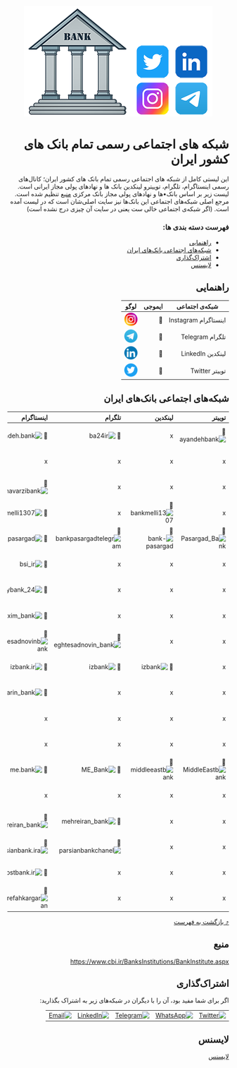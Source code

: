 <div dir="rtl">

<h1 align="center">
  <img src="https://github.com/yousefebrahimi0/official-social-medias-of-all-iranian-banks/blob/main/social-logos/header.png" alt="header">
</h1>

# شبکه های اجتماعی رسمی تمام بانک های کشور ایران

این لیستی کامل از شبکه های اجتماعی رسمی تمام بانک های کشور ایران؛ کانال‌های رسمی اینستاگرام، تلگرام، توییترو لینکدین بانک ها و نهادهای پولی مجاز ایرانی است. لیست زیر بر اساس بانک•ها و نهادهای پولی مجاز بانک مرکزی [منبع](#منبع) تنظیم شده است. مرجع اصلی شبکه‌های اجتماعی این بانک‌ها نیز سایت اصلی‌شان است که در لیست آمده است. (اگر شبکه‌ی اجتماعی خالی ست یعنی در سایت آن چیزی درج نشده است)

### فهرست دسته بندی ها:
- [راهنمایی](#راهنمایی)
- [شبکه‌های اجتماعی بانک‌های ایران](#شبکههای-اجتماعی-بانکهای-ایران)
- [اشتراک‌گذاری](#اشتراکگذاری)
- [لایسنس](#لایسنس)

## راهنمایی

<div align="center">

| شبکه‌ی اجتماعی   | ایموجی | لوگو |
|----------------------|----------------------|--------------------------------------------------------------------------------------------------------------------------------------------------|
| اینستاگرام Instagram | :red_circle:         | <img src="https://github.com/yousefebrahimi0/official-social-medias-of-all-iranian-banks/blob/main/social-logos/ins.png" width="30" height="30"> |
| تلگرام Telegram      | :arrow_up_small:     | <img src="https://github.com/yousefebrahimi0/official-social-medias-of-all-iranian-banks/blob/main/social-logos/tel.png" width="30" height="30"> |
| لینکدین LinkedIn     | :large_blue_diamond: | <img src="https://github.com/yousefebrahimi0/official-social-medias-of-all-iranian-banks/blob/main/social-logos/lin.png" width="30" height="30"> |
| توییتر Twitter       | :large_blue_circle:  | <img src="https://github.com/yousefebrahimi0/official-social-medias-of-all-iranian-banks/blob/main/social-logos/twi.png" width="30" height="30"> |

</div>


## شبکه‌های اجتماعی بانک‌های ایران

| **توییتر**                                                                | **لینکدین**                                                                             | **تلگرام**                                                                  | **اینستاگرام**                                                                  | **بانک**                                     | **لوگو**                                                                                                                                           |
|-------------------------------------------------------------------------:|---------------------------------------------------------------------------------------:|---------------------------------------------------------------------------:|-------------------------------------------------------------------------------:|--------------------------------------------:|--------------------------------------------------------------------------------------------------------------------------------------------------:|
| :large_blue_circle: ![ayandehbank](https://twitter.com/ayandehbank)       | x                                                                                       | :arrow_up_small: ![ba24ir](https://t.me/ba24ir)                             | :red_circle: ![ayandeh.bank](https://instagram.com/ayandeh.bank)                | ![آینده](https://ba24.ir/)                   | <img src="https://github.com/yousefebrahimi0/official-social-medias-of-all-iranian-banks/blob/main/bank-logos/ba.png" width="50" height="50">      |
| x                                                                         | x                                                                                       | x                                                                           | x                                                                               | ![صنعت و معدن](https://www.bim.ir)           | <img src="https://github.com/yousefebrahimi0/official-social-medias-of-all-iranian-banks/blob/main/bank-logos/bim.png" width="50" height="50">     |
| x                                                                         | x                                                                                       | x                                                                           | :red_circle: ![keshavarzibank](https://www.instagram.com/keshavarzibank/)       | ![کشاورزی](https://www.bim.ir)               | <img src="https://github.com/yousefebrahimi0/official-social-medias-of-all-iranian-banks/blob/main/bank-logos/bki.png" width="50" height="50">     |
| x                                                                         | :large_blue_diamond: ![bankmelli1307](https://www.linkedin.com/company/bankmelli1307)   | x                                                                           | :red_circle: ![bankmelli1307](https://www.instagram.com/bankmelli1307/)         | ![ملی ایران](https://www.bmi.ir/)            | <img src="https://github.com/yousefebrahimi0/official-social-medias-of-all-iranian-banks/blob/main/bank-logos/bmi.png" width="50" height="50">     |
| :large_blue_circle: ![Pasargad_Bank](https://twitter.com/Pasargad_Bank)   | :large_blue_diamond: ![bank-pasargad](https://www.linkedin.com/company/bank-pasargad)   | :arrow_up_small: ![bankpasargadtelegram](https://t.me/bankpasargadtelegram) | :red_circle: ![bankpasargad](https://www.instagram.com/bankpasargad/)           | ![پاسارگاد](https://www.bpi.ir/)             | <img src="https://github.com/yousefebrahimi0/official-social-medias-of-all-iranian-banks/blob/main/bank-logos/bpi.png" width="50" height="50">     |
| x                                                                         | x                                                                                       | x                                                                           | :red_circle: ![bsi_ir](https://www.instagram.com/bsi_ir/)                       | ![صادرات ایران](https://bsi.ir)              | <img src="https://github.com/yousefebrahimi0/official-social-medias-of-all-iranian-banks/blob/main/bank-logos/bsi.png" width="50" height="50">     |
| x                                                                         | x                                                                                       | x                                                                           | :red_circle: ![daybank_24](https://www.instagram.com/daybank_24/)               | ![دی](https://www.bank-day.ir/)              | <img src="https://github.com/yousefebrahimi0/official-social-medias-of-all-iranian-banks/blob/main/bank-logos/day.png" width="50" height="50">     |
| x                                                                         | x                                                                                       | x                                                                           | :red_circle: ![exim_bank](https://www.instagram.com/exim_bank/)                 | ![توسعه صادرات ایران](https://www.edbi.ir)   | <img src="https://github.com/yousefebrahimi0/official-social-medias-of-all-iranian-banks/blob/main/bank-logos/edbi.png" width="50" height="50">    |
| x                                                                         | x                                                                                       | :arrow_up_small: ![eghtesadnovin_bank](https://t.me/eghtesadnovin_bank)     | :red_circle: ![eghtesadnovinbank](https://www.instagram.com/eghtesadnovinbank/) | ![اقتصاد نوین](https://www.enbank.ir/)       | <img src="https://github.com/yousefebrahimi0/official-social-medias-of-all-iranian-banks/blob/main/bank-logos/en.png" width="50" height="50">      |
| x                                                                         | :large_blue_diamond: ![izbank](https://www.linkedin.com/in/izbank)                      | :arrow_up_small: ![izbank](https://t.me/izbank)                             | :red_circle: ![izbank.ir](https://www.instagram.com/izbank.ir/)                 | ![ایران زمین](https://www.izbank.ir/)        | <img src="https://github.com/yousefebrahimi0/official-social-medias-of-all-iranian-banks/blob/main/bank-logos/iz.png" width="50" height="50">      |
| x                                                                         | x                                                                                       | x                                                                           | :red_circle: ![karafarin_bank](https://www.instagram.com/karafarin_bank/)       | ![کارآفرین](https://www.karafarinbank.ir/)   | <img src="https://github.com/yousefebrahimi0/official-social-medias-of-all-iranian-banks/blob/main/bank-logos/kar.png" width="50" height="50">     |
| x                                                                         | x                                                                                       | x                                                                           | x                                                                               | ![مرکزی](https://www.cbi.ir/)                | <img src="https://github.com/yousefebrahimi0/official-social-medias-of-all-iranian-banks/blob/main/bank-logos/markazi.png" width="50" height="50"> |
| x                                                                         | x                                                                                       | x                                                                           | x                                                                               | ![مسکن](https://www.bank-maskan.ir/)         | <img src="https://github.com/yousefebrahimi0/official-social-medias-of-all-iranian-banks/blob/main/bank-logos/maskan.png" width="50" height="50">  |
| :large_blue_circle: ![MiddleEastbank](https://twitter.com/MiddleEastbank) | :large_blue_diamond: ![middleeastbank](https://www.linkedin.com/company/middleeastbank) | :arrow_up_small: ![ME_Bank](https://t.me/ME_Bank)                           | :red_circle: ![me.bank](https://www.instagram.com/me.bank/)                     | ![خاورمیانه](https://www.middleeastbank.ir/) | <img src="https://github.com/yousefebrahimi0/official-social-medias-of-all-iranian-banks/blob/main/bank-logos/me.png" width="50" height="50">      |
| x                                                                         | x                                                                                       | x                                                                           | x                                                                               | ![ملت](https://www.bankmellat.ir)            | <img src="https://github.com/yousefebrahimi0/official-social-medias-of-all-iranian-banks/blob/main/bank-logos/mellat.png" width="50" height="50">  |
| x                                                                         | x                                                                                       | :arrow_up_small: ![mehreiran_bank](https://t.me/mehreiran_bank)             | :red_circle: ![mehreiran_bank](https://www.instagram.com/mehreiran_bank/)       | ![قرض‌الحسنه مهر ایران](https://www.qmb.ir/) | <img src="https://github.com/yousefebrahimi0/official-social-medias-of-all-iranian-banks/blob/main/bank-logos/mi.png" width="50" height="50">      |
| x                                                                         | x                                                                                       | :arrow_up_small: ![parsianbankchanel](https://t.me/parsianbankchanel)       | :red_circle: ![parsianbank.ira](https://www.instagram.com/parsianbank.ira/)     | ![پارسیان](https://parsian-bank.ir/)         | <img src="https://github.com/yousefebrahimi0/official-social-medias-of-all-iranian-banks/blob/main/bank-logos/parsian.png" width="50" height="50"> |
| x                                                                         | x                                                                                       | x                                                                           | :red_circle: ![postbank.ir](https://www.instagram.com/postbank.ir/)             | ![پست بانک ایران](https://www.postbank.ir/)  | <img src="https://github.com/yousefebrahimi0/official-social-medias-of-all-iranian-banks/blob/main/bank-logos/post.png" width="50" height="50">    |
| x                                                                         | x                                                                                       | x                                                                           | :red_circle: ![bankrefahkargaran](https://www.instagram.com/bankrefahkargaran/) | ![رفاه کارگران](https://www.refah-bank.ir/)  | <img src="https://github.com/yousefebrahimi0/official-social-medias-of-all-iranian-banks/blob/main/bank-logos/rb.png" width="50" height="50">      |



[:arrow_heading_up: بازگشت به فهرست](#فهرست-دسته-بندی-ها)

  ## منبع

  https://www.cbi.ir/BanksInstitutions/BankInstitute.aspx


## اشتراک‌گذاری
اگر برای شما مفید بود، آن را با دیگران در شبکه‌های زیر به اشتراک بگذارید:

<div align="center">
<table>
  <tr>
    <td>
      <a href="https://twitter.com/intent/tweet?text=Official%20social%20medias%20of%20all%20Iranian%20banks&url=https://github.com/yousefebrahimi0/official-social-medias-of-all-iranian-banks">
        <img src="https://github.com/gayanvoice/github-active-users-monitor/raw/master/public/images/icons/twitter.svg" height="48" width="48" alt="Twitter"/>
      </a>
    </td>
    <td>
      <a href="https://web.whatsapp.com/send?text=Official%20social%20medias%20of%20all%20Iranian%20banks https://github.com/yousefebrahimi0/official-social-medias-of-all-iranian-banks">
        <img src="https://github.com/gayanvoice/github-active-users-monitor/blob/master/public/images/icons/whatsapp.svg" height="48" width="48" alt="WhatsApp"/>
      </a>
    </td>
    <td>
      <a href="https://t.me/share/url?url=https://github.com/yousefebrahimi0/official-social-medias-of-all-iranian-banks&text=Official%20social%20medias%20of%20all%20Iranian%20banks">
        <img src="https://github.com/gayanvoice/github-active-users-monitor/blob/master/public/images/icons/telegram.svg" height="48" width="48" alt="Telegram"/>
      </a>
    </td>
    <td>
      <a href="https://www.linkedin.com/shareArticle?title=Official%20social%20medias%20of%20all%20Iranian%20banks&url=https://github.com/yousefebrahimi0/official-social-medias-of-all-iranian-banks">
        <img src="https://github.com/gayanvoice/github-active-users-monitor/blob/master/public/images/icons/linkedin.svg" height="48" width="48" alt="LinkedIn"/>
      </a>
    </td>
    <td>
      <a href="mailto:recipient name?cc=cc&bcc=bcc&subject=Official%20social%20medias%20of%20all%20Iranian%20banks&body=Official%20social%20medias%20of%20all%20Iranian%20banks-https://github.com/yousefebrahimi0/official-social-medias-of-all-iranian-banks">
        <img src="https://github.com/gayanvoice/github-active-users-monitor/blob/master/public/images/icons/gmail.svg" height="48" width="48" alt="Email"/>
      </a>
    </td>
  </tr>

</table>
</div>

## لایسنس

[لایسنس](LICENSE)

</div>
